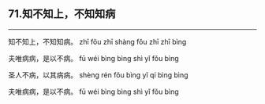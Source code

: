 ## 71.知不知上，不知知病
---


<ruby><rbc><rb> 知不知上，不知知病。 </rb></rbc>
  <rtc><rt>zhī fǒu zhī shàng fǒu zhī zhī bìng</rt></rtc>
</ruby>

<ruby><rbc><rb> 夫唯病病，是以不病。 </rb></rbc>
  <rtc><rt>fū wéi bìng bìng shì yǐ fǒu bìng</rt></rtc>
</ruby>

<ruby><rbc><rb> 圣人不病，以其病病。 </rb></rbc>
  <rtc><rt>shèng rén fǒu bìng yǐ qí bìng bìng</rt></rtc>
</ruby>

<ruby><rbc><rb> 夫唯病病，是以不病。 </rb></rbc>
  <rtc><rt>fū wéi bìng bìng shì yǐ fǒu bìng</rt></rtc>
</ruby>

<ruby><rbc><rb>  </rb></rbc>
  <rtc><rt></rt></rtc>
</ruby>

